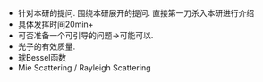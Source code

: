 - 针对本研的提问. 围绕本研展开的提问. 直接第一刀杀入本研进行介绍
- 具体发挥时间20min+
- 可否准备一个可引导的问题->可能可以. 
- 光子的有效质量. 
- 球Bessel函数
- Mie Scattering / Rayleigh Scattering 
